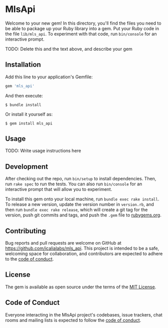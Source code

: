 # MlsApi

Welcome to your new gem! In this directory, you'll find the files you need to be able to package up your Ruby library into a gem. Put your Ruby code in the file `lib/mls_api`. To experiment with that code, run `bin/console` for an interactive prompt.

TODO: Delete this and the text above, and describe your gem

## Installation

Add this line to your application's Gemfile:

```ruby
gem 'mls_api'
```

And then execute:

    $ bundle install

Or install it yourself as:

    $ gem install mls_api

## Usage

TODO: Write usage instructions here

## Development

After checking out the repo, run `bin/setup` to install dependencies. Then, run `rake spec` to run the tests. You can also run `bin/console` for an interactive prompt that will allow you to experiment.

To install this gem onto your local machine, run `bundle exec rake install`. To release a new version, update the version number in `version.rb`, and then run `bundle exec rake release`, which will create a git tag for the version, push git commits and tags, and push the `.gem` file to [rubygems.org](https://rubygems.org).

## Contributing

Bug reports and pull requests are welcome on GitHub at https://github.com/icalialabs/mls_api. This project is intended to be a safe, welcoming space for collaboration, and contributors are expected to adhere to the [code of conduct](https://github.com/icalialabs/mls_api/blob/master/CODE_OF_CONDUCT.md).


## License

The gem is available as open source under the terms of the [MIT License](https://opensource.org/licenses/MIT).

## Code of Conduct

Everyone interacting in the MlsApi project's codebases, issue trackers, chat rooms and mailing lists is expected to follow the [code of conduct](https://github.com/icalialabs/mls_api/blob/master/CODE_OF_CONDUCT.md).
